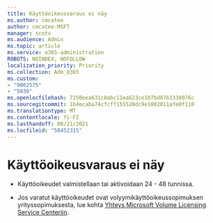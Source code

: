 ```yaml
---
title: Käyttöoikeusvaraus ei näy
ms.author: cmcatee
author: cmcatee-MSFT
manager: scotv
ms.audience: Admin
ms.topic: article
ms.service: o365-administration
ROBOTS: NOINDEX, NOFOLLOW
localization_priority: Priority
ms.collection: Adm_O365
ms.custom:
- "9002575"
- "5030"
ms.openlocfilehash: 7250eea631c8abc11ea623ce1b7bd87b1338976c
ms.sourcegitcommit: 1b4ecaba74cfcff155528dc9e1002011afe0f110
ms.translationtype: MT
ms.contentlocale: fi-FI
ms.lasthandoff: 08/21/2021
ms.locfileid: "58452315"
---
```

# <a name="license-reservation-does-not-show"></a>Käyttöoikeusvaraus ei näy

- Käyttöoikeudet valmistellaan tai aktivoidaan 24 - 48 tunnissa.

- Jos varatut käyttöoikeudet ovat volyymikäyttöoikeussopimuksen yrityssopimuksesta, lue kohta [Yhteys Microsoft Volume Licensing Service Centeriin](https://support.microsoft.com/help/4471406/how-to-contact-the-microsoft-volume-licensing-service-center).
